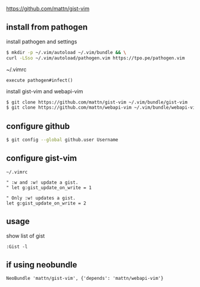 https://github.com/mattn/gist-vim

install from pathogen 
------------------
install pathogen and settings
```bash
$ mkdir -p ~/.vim/autoload ~/.vim/bundle && \
curl -LSso ~/.vim/autoload/pathogen.vim https://tpo.pe/pathogen.vim
```
~/.vimrc
```vim
execute pathogen#infect()
```

install gist-vim and webapi-vim
```bash
$ git clone https://github.com/mattn/gist-vim ~/.vim/bundle/gist-vim
$ git clone https://github.com/mattn/webapi-vim ~/.vim/bundle/webapi-vim
```


configure github
-----------------
```bash
$ git config --global github.user Username
```


configure gist-vim
------------
`~/.vimrc`
```vim
" :w and :w! update a gist.
" let g:gist_update_on_write = 1

" Only :w! updates a gist.
let g:gist_update_on_write = 2
```


usage
---------
show list of gist

```vim
:Gist -l
```



if using neobundle
---------
```vim
NeoBundle 'mattn/gist-vim', {'depends': 'mattn/webapi-vim'}
```
